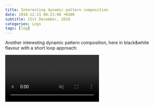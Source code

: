 ```yaml
---
title: Interesting dynamic pattern composition
date: 2018-12-21 08:21:00 +0100
subtitle: 21st December, 2018
categories: Logs
tags: [log]
---
```


Another interesting dynamic pattern composition, here in black&white flavour with a short loop approach:

<video autoplay muted loop src="/assets/log/n430_flabio_pattern_dribbble.mp4"></video>
